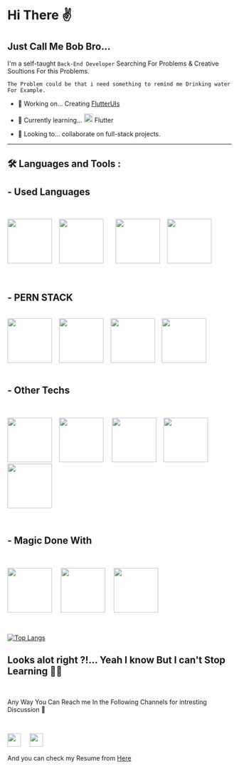 # Hi There ✌️

## Just Call Me Bob Bro...

I'm a self-taught `Back-End Developer` Searching For Problems & Creative Soultions For this Problems.

`The Problem could be that i need something to remind me Drinking water For Example.`

- 🔭 Working on... Creating [FlutterUIs](https://github.com/mahmoud-bebars/Flutter-UIs)
- 🌱 Currently learning... <img src="https://cdn.jsdelivr.net/gh/devicons/devicon/icons/flutter/flutter-original.svg" style="height:20px" /> Flutter
          
- 👯 Looking to... collaborate on full-stack projects.

---

## 🛠 Languages and Tools :

<head>
<link rel="stylesheet" href="https://cdn.jsdelivr.net/gh/devicons/devicon@latest/devicon.min.css">
<link rel="stylesheet" href="https://cdn.jsdelivr.net/gh/devicons/devicon@v2.15.1/devicon.min.css">
</head>

## - Used Languages

<br />

<img src="https://cdn.jsdelivr.net/gh/devicons/devicon/icons/javascript/javascript-original.svg" style="height:100px"/>&nbsp; &nbsp;
<img src="https://cdn.jsdelivr.net/gh/devicons/devicon/icons/typescript/typescript-original.svg" style="height:100px"/>&nbsp; &nbsp;
&nbsp; &nbsp;<img src="https://cdn.jsdelivr.net/gh/devicons/devicon/icons/html5/html5-original.svg" style="height:100px"/>&nbsp; &nbsp;
<img src="https://cdn.jsdelivr.net/gh/devicons/devicon/icons/css3/css3-original.svg" style="height:100px"/>

<br />

## - PERN STACK

<br />
<div>
<img src="https://cdn.jsdelivr.net/gh/devicons/devicon/icons/postgresql/postgresql-original-wordmark.svg" style="height:100px"/>&nbsp; &nbsp;
<img src='https://cdn.jsdelivr.net/gh/devicons/devicon/icons/express/express-original.svg' style="height:100px">&nbsp; &nbsp;
<img src="https://cdn.jsdelivr.net/gh/devicons/devicon/icons/react/react-original-wordmark.svg" style="height:100px"/>&nbsp; &nbsp;
<img src='https://cdn.jsdelivr.net/gh/devicons/devicon/icons/nodejs/nodejs-original.svg' style="height:100px">
</div>

<br />

## - Other Techs

<br />

<img src="https://cdn.jsdelivr.net/gh/devicons/devicon/icons/mysql/mysql-plain.svg" style="height:100px"/>&nbsp; &nbsp;
<img src="https://cdn.jsdelivr.net/gh/devicons/devicon/icons/tailwindcss/tailwindcss-plain.svg"
style="height:100px" /> &nbsp; &nbsp;
<img src="https://cdn.jsdelivr.net/gh/devicons/devicon/icons/amazonwebservices/amazonwebservices-plain-wordmark.svg" style="height:100px"/>&nbsp; &nbsp;
<img src="https://cdn.jsdelivr.net/gh/devicons/devicon/icons/jasmine/jasmine-plain-wordmark.svg" style="height:100px"/>&nbsp; &nbsp;
<img src="https://cdn.jsdelivr.net/gh/devicons/devicon/icons/eslint/eslint-original.svg" style="height:100px"/>

<br />

## - Magic Done With

<br />

<img src="https://cdn.jsdelivr.net/gh/devicons/devicon/icons/vscode/vscode-original.svg" style="height:100px"/> &nbsp; &nbsp;
<img src="https://cdn.jsdelivr.net/gh/devicons/devicon/icons/docker/docker-plain.svg" style="height:100px"/> &nbsp; &nbsp;
<img src="https://cdn.jsdelivr.net/gh/devicons/devicon/icons/git/git-plain.svg" style="height:100px" />

<br />

[![Top Langs](https://github-readme-stats.vercel.app/api/top-langs/?username=mahmoud-bebars)](https://github.com/anuraghazra/github-readme-stats)

## Looks alot right ?!... Yeah I know But I can't Stop Learning 🤷‍♂️

<br />

Any Way You Can Reach me In the Following Channels for intresting Discussion 🥸

<br />

 [<img src="https://cdn.jsdelivr.net/gh/devicons/devicon/icons/twitter/twitter-original.svg" style="height:30px" />](https://twitter.com/devbebars)
   &nbsp; &nbsp; 
[<img src="https://cdn.jsdelivr.net/gh/devicons/devicon/icons/linkedin/linkedin-original.svg" style="height:30px" />](https://www.linkedin.com/in/mbebars/)

And you can check my Resume from [Here](https://mahmoud-bebars.github.io/resume/) 

